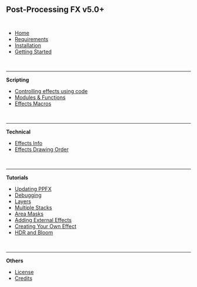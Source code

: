 <b>Post-Processing FX v5.0+</b>
<br/><br/>
----

* [Home](/ "Post-Processing FX")
* [Requirements](./pages/requirements.md "Requirements and compatibility")
* [Installation](./pages/installation.md "Installation")
* [Getting Started](./pages/quick-start.md "Getting Started")

<br/>

----

<b>Scripting</b>

* [Controlling effects using code](./pages/scripting/effects_customize.md)
* [Modules & Functions](./pages/scripting/functions_list.md)
* [Effects Macros](./pages/scripting/effects_macros.md "List of effects names and parameters")

<br/>

----

<b>Technical</b>

* [Effects Info](./pages/technical/effects_info.md)
* [Effects Drawing Order](./pages/technical/effects_draw_order.md "Effects drawing order")

<br/>

----

<b>Tutorials</b>

* [Updating PPFX](./pages/tutorials/updating_ppfx.md "Updating Post-Processing FX")
* [Debugging](./pages/tutorials/debugging.md "Debugging Post-Processing FX")
* [Layers](./pages/tutorials/layers.md "Adding effects to layers")
* [Multiple Stacks](./pages/tutorials/multiple_stacks.md "Multiple Rendering Stacks")
* [Area Masks](./pages/tutorials/area_masks.md "Using area masks for UI")
* [Adding External Effects](./pages/tutorials/add_external_effects.md "Adding custom effects to the stack")
* [Creating Your Own Effect](./pages/tutorials/creating_your_effect.md "Creating your own effect")
* [HDR and Bloom](./pages/tutorials/hdr_and_bloom.md "HDR and Bloom")

<br/>

----

<b>Others</b>

* [License](./pages/others/license.md "End User License Agreement")
* [Credits](./pages/others/credits.md)

<br/>

